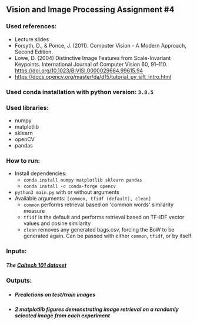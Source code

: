 ## Vision and Image Processing Assignment #4

### Used references:
- Lecture slides 
- Forsyth, D., & Ponce, J. (2011). Computer Vision - A Modern Approach, Second Edition. 
- Lowe, D. (2004) Distinctive Image Features from Scale-Invariant Keypoints. International Journal of Computer Vision 60, 91–110. https://doi.org/10.1023/B:VISI.0000029664.99615.94
- https://docs.opencv.org/master/da/df5/tutorial_py_sift_intro.html


### Used conda installation with python version: `3.8.5`

### Used libraries:
- numpy
- matplotlib
- sklearn
- openCV
- pandas

### How to run:
- Install dependencies:
    - `conda install numpy matplotlib sklearn pandas`
    - `conda install -c conda-forge opencv`
- `python3 main.py` with or without arguments
- Available arguments: `[common, tfidf (default), clean]`
  - `common` performs retrieval based on 'common words' similarity measure
  - `tfidf` is the default and performs retrieval based on TF-IDF vector values and cosine similarity
  - `clean` removes any generated bags.csv, forcing the BoW to be generated again. Can be passed with either `common`, `tfidf`, or by itself
  
### Inputs:
##### The [Caltech 101 dataset](http://www.vision.caltech.edu/Image_Datasets/Caltech101/)

### Outputs:
- ##### Predictions on test/train images
- ##### 2 matplotlib figures demonstrating image retrieval on a randomly selected image from each experiment
